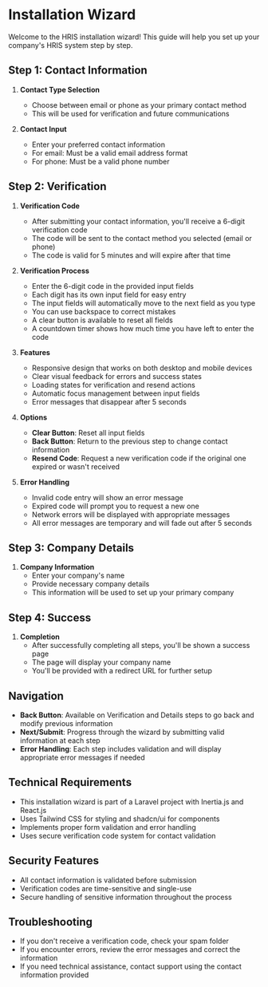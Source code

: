 # Installation Wizard

Welcome to the HRIS installation wizard! This guide will help you set up your company's HRIS system step by step.

## Step 1: Contact Information

1. **Contact Type Selection**
   - Choose between email or phone as your primary contact method
   - This will be used for verification and future communications

2. **Contact Input**
   - Enter your preferred contact information
   - For email: Must be a valid email address format
   - For phone: Must be a valid phone number

## Step 2: Verification

1. **Verification Code**
   - After submitting your contact information, you'll receive a 6-digit verification code
   - The code will be sent to the contact method you selected (email or phone)
   - The code is valid for 5 minutes and will expire after that time

2. **Verification Process**
   - Enter the 6-digit code in the provided input fields
   - Each digit has its own input field for easy entry
   - The input fields will automatically move to the next field as you type
   - You can use backspace to correct mistakes
   - A clear button is available to reset all fields
   - A countdown timer shows how much time you have left to enter the code

3. **Features**
   - Responsive design that works on both desktop and mobile devices
   - Clear visual feedback for errors and success states
   - Loading states for verification and resend actions
   - Automatic focus management between input fields
   - Error messages that disappear after 5 seconds

4. **Options**
   - **Clear Button**: Reset all input fields
   - **Back Button**: Return to the previous step to change contact information
   - **Resend Code**: Request a new verification code if the original one expired or wasn't received

5. **Error Handling**
   - Invalid code entry will show an error message
   - Expired code will prompt you to request a new one
   - Network errors will be displayed with appropriate messages
   - All error messages are temporary and will fade out after 5 seconds

## Step 3: Company Details

1. **Company Information**
   - Enter your company's name
   - Provide necessary company details
   - This information will be used to set up your primary company

## Step 4: Success

1. **Completion**
   - After successfully completing all steps, you'll be shown a success page
   - The page will display your company name
   - You'll be provided with a redirect URL for further setup

## Navigation

- **Back Button**: Available on Verification and Details steps to go back and modify previous information
- **Next/Submit**: Progress through the wizard by submitting valid information at each step
- **Error Handling**: Each step includes validation and will display appropriate error messages if needed

## Technical Requirements

- This installation wizard is part of a Laravel project with Inertia.js and React.js
- Uses Tailwind CSS for styling and shadcn/ui for components
- Implements proper form validation and error handling
- Uses secure verification code system for contact validation

## Security Features

- All contact information is validated before submission
- Verification codes are time-sensitive and single-use
- Secure handling of sensitive information throughout the process

## Troubleshooting

- If you don't receive a verification code, check your spam folder
- If you encounter errors, review the error messages and correct the information
- If you need technical assistance, contact support using the contact information provided
